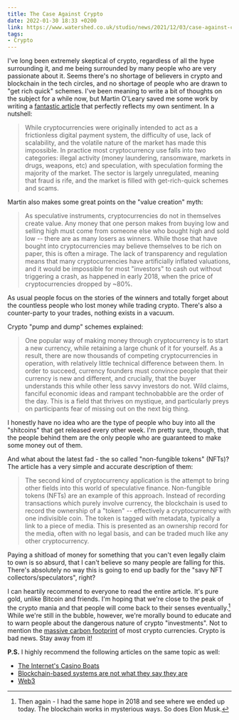 ```yaml
---
title: The Case Against Crypto
date: 2022-01-30 18:33 +0200
link: https://www.watershed.co.uk/studio/news/2021/12/03/case-against-crypto
tags:
- Crypto
---
```


I've long been extremely skeptical of crypto, regardless of all the hype surrounding it, and me
being surrounded by many people who are very passionate about it. Seems there's no shortage of
believers in crypto and blockchain in the tech circles, and no shortage of people who are drawn to
"get rich quick" schemes. I've been meaning to write a bit of thoughts on the subject for a while now,
but Martin O'Leary saved me some work by writing a [fantastic article](https://www.watershed.co.uk/studio/news/2021/12/03/case-against-crypto)
that perfectly reflects my own sentiment. In a nutshell:

> While cryptocurrencies were originally intended to act as a frictionless digital payment system, the difficulty of use, lack of scalability, and the volatile nature of the market has made this impossible. In practice most cryptocurrency use falls into two categories: illegal activity (money laundering, ransomware, markets in drugs, weapons, etc) and speculation, with speculation forming the majority of the market. The sector is largely unregulated, meaning that fraud is rife, and the market is filled with get-rich-quick schemes and scams.

Martin also makes some great points on the "value creation" myth:

> As speculative instruments, cryptocurrencies do not in themselves create value. Any money that one person makes from buying low and selling high must come from someone else who bought high and sold low -- there are as many losers as winners. While those that have bought into cryptocurrencies may believe themselves to be rich on paper, this is often a mirage. The lack of transparency and regulation means that many cryptocurrencies have artificially inflated valuations, and it would be impossible for most "investors" to cash out without triggering a crash, as happened in early 2018, when the price of cryptocurrencies dropped by ~80%.

As usual people focus on the stories of the winners and totally forget about the countless people who lost money while trading crypto. There's also a counter-party to your trades, nothing exists in a vacuum.

Crypto "pump and dump" schemes explained:

> One popular way of making money through cryptocurrency is to start a new currency, while retaining a large chunk of it for yourself. As a result, there are now thousands of competing cryptocurrencies in operation, with relatively little technical difference between them. In order to succeed, currency founders must convince people that their currency is new and different, and crucially, that the buyer understands this while other less savvy investors do not. Wild claims, fanciful economic ideas and rampant technobabble are the order of the day. This is a field that thrives on mystique, and particularly preys on participants fear of missing out on the next big thing.

I honestly have no idea who are the type of people who buy into all the "shitcoins" that get released every other week. I'm pretty sure, though, that the people behind them are the only people who are guaranteed to make some money out of them.

And what about the latest fad - the so called "non-fungible tokens" (NFTs)? The article has a very simple and accurate description of them:

> The second kind of cryptocurrency application is the attempt to bring other fields into this world of speculative finance. Non-fungible tokens (NFTs) are an example of this approach. Instead of recording transactions which purely involve currency, the blockchain is used to record the ownership of a "token" -- effectively a cryptocurrency with one indivisible coin. The token is tagged with metadata, typically a link to a piece of media. This is presented as an ownership record for the media, often with no legal basis, and can be traded much like any other cryptocurrency.

Paying a shitload of money for something that you can't even legally claim to own is so absurd, that I can't believe so many people are falling for this. There's absolutely no way this is going to end up badly for the "savy NFT collectors/speculators", right?

I can heartily recommend to everyone to read the entire article. It's pure gold, unlike Bitcoin and friends. I'm hoping that we're close to the peak of the crypto mania and that people will come back to their senses eventually.[^1] While we're still in the bubble, however, we're morally bound to educate and to warn people about the dangerous nature of crypto "investments". Not to mention the [massive carbon footprint](https://ccaf.io/cbeci/index/comparisons) of most crypto currencies. Crypto is bad news. Stay away from it!

**P.S.** I highly recommend the following articles on the same topic as well:

- [The Internet's Casino Boats](https://www.stephendiehl.com/blog/casino-boats.html)
- [Blockchain-based systems are not what they say they are](https://blog.mollywhite.net/blockchains-are-not-what-they-say/)
- [Web3](https://www.profgalloway.com/web3/)

[^1]: Then again - I had the same hope in 2018 and see where we ended up today. The blockchain works in mysterious ways. So does Elon Musk.
